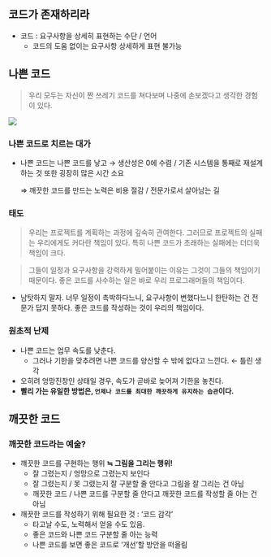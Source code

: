 ## 코드가 존재하리라

- 코드 : 요구사항을 상세히 표현하는 수단 / 언어
    - 코드의 도움 없이는 요구사항 상세하게 표현 불가능

## 나쁜 코드

> 우리 모두는 자신이 짠 쓰레기 코드를 쳐다보며 나중에 손보겠다고 생각한 경험이 있다.

![](https://d2u3dcdbebyaiu.cloudfront.net/uploads/atch_img/640/6484d183a1521bae752e2b411aff3759_res.jpeg)

### 나쁜 코드로 치르는 대가

- 나쁜 코드는 나쁜 코드를 낳고 → 생산성은 0에 수렴 / 기존 시스템을 통째로 재설계하는 것 또한 굉장히 많은 시간 소요
    
    ⇒ 깨끗한 코드를 만드는 노력은 비용 절감 / 전문가로서 살아남는 길
    

### 태도

> 우리는 프로젝트를 계획하는 과정에 깊숙히 관여한다. 그러므로 프로젝트의 실패는 우리에게도 커다란 책임이 있다. 특히 나쁜 코드가 초래하는 실패에는 더더욱 책임이 크다.
> 

> 그들이 일정과 요구사항을 강력하게 밀어붙이는 이유는 그것이 그들의 책임이기 때문이다. 좋은 코드를 사수하는 일은 바로 우리 프로그래머들의 책임이다.
> 
- 남탓하지 말자. 너무 일정이 촉박하다느니, 요구사항이 변했다느니 한탄하는 건 전문가 답지 못하다. 좋은 코드를 작성하는 것이 우리의 책임이다.

### 원초적 난제

- 나쁜 코드는 업무 속도를 낮춘다.
    - 그러나 기한을 맞추려면 나쁜 코드를 양산할 수 밖에 없다고 느낀다. ← 틀린 생각
- 오히려 엉망진창인 상태일 경우, 속도가 곧바로 늦어져 기한을 놓친다.
- **빨리 가는 유일한 방법은, `언제나 코드를 최대한 깨끗하게 유지하는 습관`이다.**

## 깨끗한 코드

### 깨끗한 코드라는 예술?

- 꺠끗한 코드를 구현하는 행위 **≒ 그림을 그리는 행위!**
    - 잘 그렸는지 / 엉망으로 그렸는지 보인다
    - 잘 그렸는지 / 못 그렸는지 잘 구분할 줄 안다고 그림을 잘 그리는 건 아님
    - 깨끗한 코드 / 나쁜 코드를 구분할 줄 안다고 깨끗한 코드를 작성할 줄 아는 건 아님
- 깨끗한 코드를 작성하기 위해 필요한 것 : ‘코드 감각’
    - 타고날 수도, 노력해서 얻을 수도 있음.
    - 좋은 코드와 나쁜 코드 구분할 줄 아는 능력
    - 나쁜 코드를 보면 좋은 코드로 ‘개선’할 방안을 떠올림
